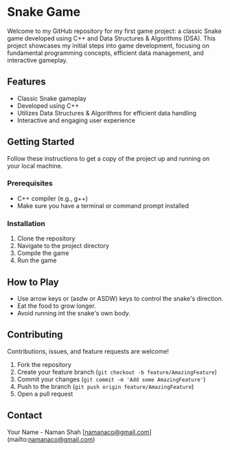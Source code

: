 # Snake Game

Welcome to my GitHub repository for my first game project: a classic Snake game developed using C++ and Data Structures & Algorithms (DSA). This project showcases my initial steps into game development, focusing on fundamental programming concepts, efficient data management, and interactive gameplay.

## Features
- Classic Snake gameplay
- Developed using C++
- Utilizes Data Structures & Algorithms for efficient data handling
- Interactive and engaging user experience

## Getting Started
Follow these instructions to get a copy of the project up and running on your local machine.

### Prerequisites
- C++ compiler (e.g., g++)
- Make sure you have a terminal or command prompt installed

### Installation
1. Clone the repository
2. Navigate to the project directory
3. Compile the game
4. Run the game

## How to Play
- Use arrow keys or (asdw or ASDW) keys to control the snake's direction.
- Eat the food to grow longer.
- Avoid running int the snake's own body.

## Contributing
Contributions, issues, and feature requests are welcome!

1. Fork the repository
2. Create your feature branch (`git checkout -b feature/AmazingFeature`)
3. Commit your changes (`git commit -m 'Add some AmazingFeature'`)
4. Push to the branch (`git push origin feature/AmazingFeature`)
5. Open a pull request

## Contact
Your Name - Naman Shah [namanaco@gmail.com] (mailto:namanaco@gmail.com)
